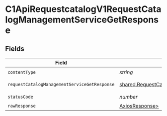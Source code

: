 # C1ApiRequestcatalogV1RequestCatalogManagementServiceGetResponse


## Fields

| Field                                                                                                                  | Type                                                                                                                   | Required                                                                                                               | Description                                                                                                            |
| ---------------------------------------------------------------------------------------------------------------------- | ---------------------------------------------------------------------------------------------------------------------- | ---------------------------------------------------------------------------------------------------------------------- | ---------------------------------------------------------------------------------------------------------------------- |
| `contentType`                                                                                                          | *string*                                                                                                               | :heavy_check_mark:                                                                                                     | N/A                                                                                                                    |
| `requestCatalogManagementServiceGetResponse`                                                                           | [shared.RequestCatalogManagementServiceGetResponse](../../models/shared/requestcatalogmanagementservicegetresponse.md) | :heavy_minus_sign:                                                                                                     | Successful response                                                                                                    |
| `statusCode`                                                                                                           | *number*                                                                                                               | :heavy_check_mark:                                                                                                     | N/A                                                                                                                    |
| `rawResponse`                                                                                                          | [AxiosResponse>](https://axios-http.com/docs/res_schema)                                                               | :heavy_minus_sign:                                                                                                     | N/A                                                                                                                    |